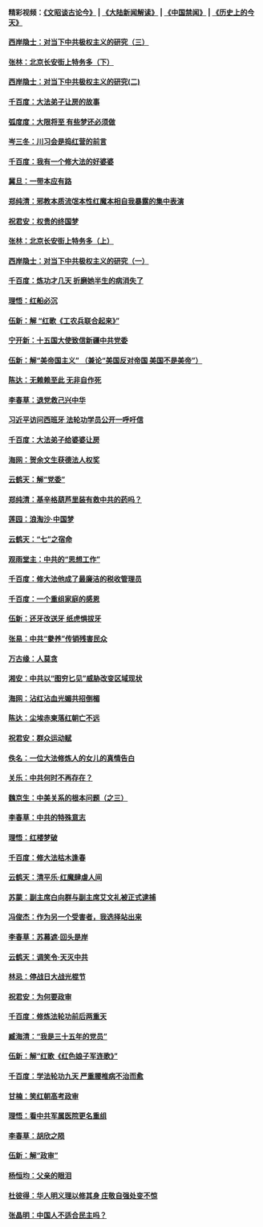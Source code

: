 #### 精彩视频：[《文昭谈古论今》](https://github.com/gfw-breaker/wenzhao/blob/master/README.md?t=12021831) | [《大陆新闻解读》](https://github.com/gfw-breaker/ntdtv-comedy/blob/master/README.md?t=12021831) | [《中国禁闻》](https://github.com/gfw-breaker/ntdtv-news/blob/master/README.md?t=12021831) | [《历史上的今天》](https://github.com/gfw-breaker/today-in-history/blob/master/README.md?t=12021831) 

#### [西岸隐士：对当下中共极权主义的研究（三）](../pages/nsc993/n10882983.md?t=12021831) 

#### [张林：北京长安街上特务多（下）](../pages/nsc993/n10884987.md?t=12021831) 

#### [西岸隐士：对当下中共极权主义的研究(二)](../pages/nsc993/n10878756.md?t=12021831) 

#### [千百度：大法弟子让房的故事](../pages/nsc993/n10883156.md?t=12021831) 

#### [弧度度：大限将至 有些梦还必须做](../pages/nsc993/n10882718.md?t=12021831) 

#### [岑三冬：川习会是捣红营的前言](../pages/nsc993/n10881767.md?t=12021831) 

#### [千百度：我有一个修大法的好婆婆](../pages/nsc993/n10880660.md?t=12021831) 

#### [冀旦：一带本应有路](../pages/nsc993/n10880340.md?t=12021831) 

#### [郑纯清：邪教本质流氓本性红魔本相自我暴露的集中表演](../pages/nsc993/n10880329.md?t=12021831) 

#### [祝君安：权贵的终国梦](../pages/nsc993/n10880242.md?t=12021831) 

#### [张林：北京长安街上特务多（上）](../pages/nsc993/n10880009.md?t=12021831) 

#### [西岸隐士：对当下中共极权主义的研究（一）](../pages/nsc993/n10878740.md?t=12021831) 

#### [千百度：炼功才几天 折磨她半生的病消失了](../pages/nsc993/n10878447.md?t=12021831) 

#### [理悟：红船必沉](../pages/nsc993/n10877545.md?t=12021831) 

#### [伍新：解 “红歌《工农兵联合起来》”](../pages/nsc993/n10876264.md?t=12021831) 

#### [宁开新：十五国大使致信新疆中共党委](../pages/nsc993/n10876212.md?t=12021831) 

#### [伍新：解“美帝国主义” （兼论“美国反对帝国 美国不是美帝”）](../pages/nsc993/n10874688.md?t=12021831) 

#### [陈达：无赖赖至此 无非自作死](../pages/nsc993/n10874640.md?t=12021831) 

#### [李春草：退党救己兴中华](../pages/nsc993/n10874600.md?t=12021831) 

#### [习近平访问西班牙 法轮功学员公开一呼吁信](../pages/nsc993/n10873818.md?t=12021831) 

#### [千百度：大法弟子给婆婆让房](../pages/nsc993/n10870567.md?t=12021831) 

#### [海网：贺余文生获德法人权奖](../pages/nsc993/n10869990.md?t=12021831) 

#### [云鹤天：解“党委”](../pages/nsc993/n10869977.md?t=12021831) 

#### [郑纯清：基辛格葫芦里装有救中共的药吗？](../pages/nsc993/n10868192.md?t=12021831) 

#### [莲园：浪淘沙‧中国梦](../pages/nsc993/n10868184.md?t=12021831) 

#### [云鹤天：“七”之宿命](../pages/nsc993/n10868163.md?t=12021831) 

#### [观雨堂主：中共的“思想工作”](../pages/nsc993/n10868076.md?t=12021831) 

#### [千百度：修大法他成了最廉洁的税收管理员](../pages/nsc993/n10867964.md?t=12021831) 

#### [千百度：一个重组家庭的感恩](../pages/nsc993/n10865204.md?t=12021831) 

#### [伍新：还牙改送牙 纸虎惧拔牙](../pages/nsc993/n10863679.md?t=12021831) 

#### [张易：中共“豢养”传销残害民众](../pages/nsc993/n10864740.md?t=12021831) 

#### [万古缘：人莫贪](../pages/nsc993/n10863667.md?t=12021831) 

#### [湘安：中共以“图穷匕见”威胁改变区域现状](../pages/nsc993/n10864609.md?t=12021831) 

#### [海网：沾红沾血光媚共招倒楣](../pages/nsc993/n10863591.md?t=12021831) 

#### [陈达：尘埃赤柬落红朝亡不远](../pages/nsc993/n10863562.md?t=12021831) 

#### [祝君安：群众运动赋](../pages/nsc993/n10863448.md?t=12021831) 

#### [佚名：一位大法修炼人的女儿的真情告白](../pages/nsc993/n10861395.md?t=12021831) 

#### [关乐：中共何时不再存在？](../pages/nsc993/n10860742.md?t=12021831) 

#### [魏京生：中美关系的根本问题（之三）](../pages/nsc993/n10860643.md?t=12021831) 

#### [李春草：中共的特殊意志](../pages/nsc993/n10860705.md?t=12021831) 

#### [理悟：红楼梦破](../pages/nsc993/n10855545.md?t=12021831) 

#### [千百度：修大法枯木逢春](../pages/nsc993/n10855876.md?t=12021831) 

#### [云鹤天：清平乐‧红魔肆虐人间](../pages/nsc993/n10855540.md?t=12021831) 

#### [苏蒙：副主席白向群与副主席艾文礼被正式逮捕](../pages/nsc993/n10853816.md?t=12021831) 

#### [冯俊杰：作为另一个受害者，我选择站出来](../pages/nsc993/n10854203.md?t=12021831) 

#### [李春草：苏幕遮‧回头是岸](../pages/nsc993/n10853697.md?t=12021831) 

#### [云鹤天：调笑令‧天灭中共](../pages/nsc993/n10852934.md?t=12021831) 

#### [林忌：停战日大战光棍节](../pages/nsc993/n10852809.md?t=12021831) 

#### [祝君安：为何要政审](../pages/nsc993/n10852927.md?t=12021831) 

#### [千百度：修炼法轮功前后两重天](../pages/nsc993/n10851915.md?t=12021831) 

#### [臧海清：“我是三十五年的党员”](../pages/nsc993/n10851897.md?t=12021831) 

#### [伍新：解“红歌《红色娘子军连歌》”](../pages/nsc993/n10848346.md?t=12021831) 

#### [千百度：学法轮功九天 严重腰椎病不治而愈](../pages/nsc993/n10848063.md?t=12021831) 

#### [甘楠：笑红朝高考政审](../pages/nsc993/n10848051.md?t=12021831) 

#### [理悟：看中共军属医院更名重组](../pages/nsc993/n10845990.md?t=12021831) 

#### [李春草：胡欣之陨](../pages/nsc993/n10845983.md?t=12021831) 

#### [伍新：解“政审”](../pages/nsc993/n10845884.md?t=12021831) 

#### [杨恒均：父亲的眼泪](../pages/nsc993/n10845825.md?t=12021831) 

#### [杜彼得：华人明义理以修其身 庄敬自强处变不惊](../pages/nsc993/n10844569.md?t=12021831) 

#### [张晶明：中国人不适合民主吗？](../pages/nsc993/n10842769.md?t=12021831) 

